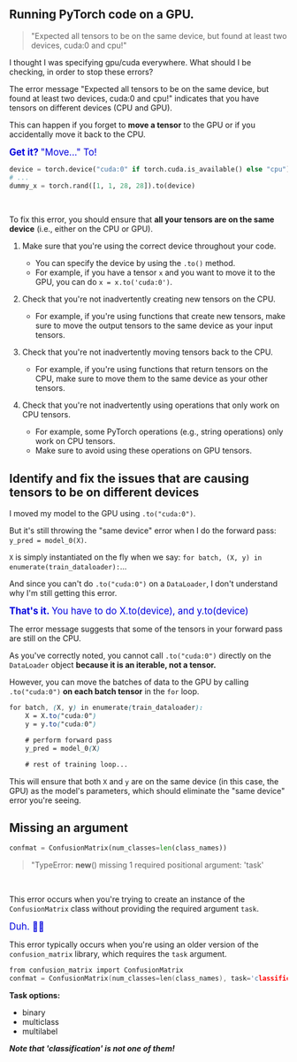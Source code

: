 ## Running PyTorch code on a GPU.

> "Expected all tensors to be on the same device, but found at least two devices, cuda:0 and cpu!"

I thought I was specifying gpu/cuda everywhere.  What should I be checking, in order to stop these errors?

The error message "Expected all tensors to be on the same device, but found at least two devices, cuda:0 and cpu!" indicates that you have tensors on different devices (CPU and GPU).

This can happen if you forget to **move a tensor** to the GPU or if you accidentally move it back to the CPU.

<span style="color:#0000dd;font-weight:bold;font-size:larger;">Get it?</span>  <span style="color:#0000dd;font-size:larger;">"Move..."  To!</span>

```py
device = torch.device("cuda:0" if torch.cuda.is_available() else "cpu")
# ...
dummy_x = torch.rand([1, 1, 28, 28]).to(device)
```

<br>

To fix this error, you should ensure that **all your tensors are on the same device** (i.e., either on the CPU or GPU).

1. Make sure that you're using the correct device throughout your code.
    * You can specify the device by using the `.to()` method.
    * For example, if you have a tensor `x` and you want to move it to the GPU, you can do `x = x.to('cuda:0')`.

2. Check that you're not inadvertently creating new tensors on the CPU.
    * For example, if you're using functions that create new tensors, make sure to move the output tensors to the same device as your input tensors.

3. Check that you're not inadvertently moving tensors back to the CPU.
    * For example, if you're using functions that return tensors on the CPU, make sure to move them to the same device as your other tensors.

4. Check that you're not inadvertently using operations that only work on CPU tensors.
    * For example, some PyTorch operations (e.g., string operations) only work on CPU tensors.
    * Make sure to avoid using these operations on GPU tensors.


## Identify and fix the issues that are causing tensors to be on different devices

I moved my model to the GPU using `.to("cuda:0")`.

But it's still throwing the "same device" error when I do the forward pass: `y_pred = model_0(X)`.

`X` is simply instantiated on the fly when we say: `for batch, (X, y) in enumerate(train_dataloader):`...

And since you can't do `.to("cuda:0")` on a `DataLoader`, I don't understand why I'm still getting this error.

<span style="color:#0000dd;font-weight:bold;font-size:larger;">That's it.</span> <span style="color:#0000dd;font-size:larger;">You have to do X.to(device), and y.to(device)</span>

The error message suggests that some of the tensors in your forward pass are still on the CPU.

As you've correctly noted, you cannot call `.to("cuda:0")` directly on the `DataLoader` object **because it is an iterable, not a tensor.**

However, you can move the batches of data to the GPU by calling `.to("cuda:0")` **on each batch tensor** in the `for` loop.

```scss
for batch, (X, y) in enumerate(train_dataloader):
    X = X.to("cuda:0")
    y = y.to("cuda:0")

    # perform forward pass
    y_pred = model_0(X)

    # rest of training loop...
```

This will ensure that both `X` and `y` are on the same device (in this case, the GPU) as the model's parameters, which should eliminate the "same device" error you're seeing.

## Missing an argument

```python
confmat = ConfusionMatrix(num_classes=len(class_names))
```

> "TypeError: __new__() missing 1 required positional argument: 'task'

<br>

This error occurs when you're trying to create an instance of the `ConfusionMatrix` class without providing the required argument `task`.

<span style="color:#0000dd;font-size:larger;">Duh. 🤦‍♀️</span>

This error typically occurs when you're using an older version of the `confusion_matrix` library, which requires the `task` argument.

```c
from confusion_matrix import ConfusionMatrix
confmat = ConfusionMatrix(num_classes=len(class_names), task='classification')
```

**Task options:**

* binary
* multiclass
* multilabel

***Note that 'classification' is not one of them!***

<br>
